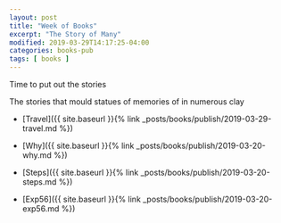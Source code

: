 ```yaml
---
layout: post
title: "Week of Books"
excerpt: "The Story of Many"
modified: 2019-03-29T14:17:25-04:00
categories: books-pub
tags: [ books ]
---
```



Time to put out the stories

The stories that mould statues of memories of in numerous clay


* [Travel]({{ site.baseurl }}{% link _posts/books/publish/2019-03-29-travel.md %})

* [Why]({{ site.baseurl }}{% link _posts/books/publish/2019-03-20-why.md %})

* [Steps]({{ site.baseurl }}{% link _posts/books/publish/2019-03-20-steps.md  %})

* [Exp56]({{ site.baseurl }}{% link _posts/books/publish/2019-03-20-exp56.md  %})
